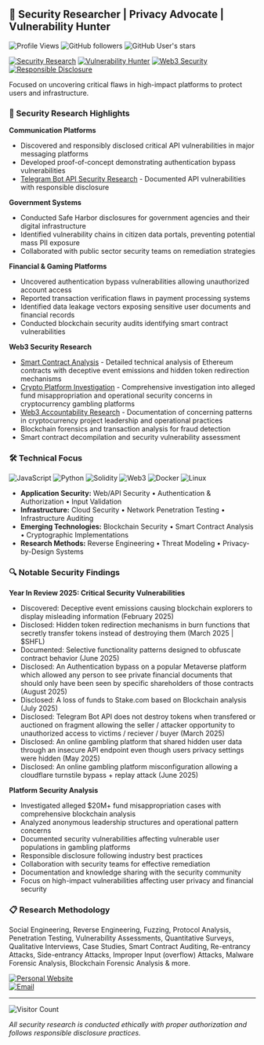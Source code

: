 ## 🔐 Security Researcher | Privacy Advocate | Vulnerability Hunter  

![Profile Views](https://komarev.com/ghpvc/?username=jlucus&color=red&style=flat-square&label=Profile+Views)
![GitHub followers](https://img.shields.io/github/followers/jlucus?style=social)
![GitHub User's stars](https://img.shields.io/github/stars/jlucus?style=social)

[![Security Research](https://img.shields.io/badge/Focus-Security%20Research-red?style=for-the-badge&logo=security&logoColor=white)](https://github.com/jlucus)
[![Vulnerability Hunter](https://img.shields.io/badge/Role-Vulnerability%20Hunter-orange?style=for-the-badge&logo=bug&logoColor=white)](https://github.com/jlucus)
[![Web3 Security](https://img.shields.io/badge/Specialty-Web3%20Security-purple?style=for-the-badge&logo=ethereum&logoColor=white)](https://github.com/jlucus)
[![Responsible Disclosure](https://img.shields.io/badge/Practice-Responsible%20Disclosure-green?style=for-the-badge&logo=shield&logoColor=white)](https://github.com/jlucus)

Focused on uncovering critical flaws in high-impact platforms to protect users and infrastructure.

### 🔭 Security Research Highlights  

**Communication Platforms**  
- Discovered and responsibly disclosed critical API vulnerabilities in major messaging platforms
- Developed proof-of-concept demonstrating authentication bypass vulnerabilities
- [Telegram Bot API Security Research](https://github.com/jlucus/tg-bot-disclosure) - Documented API vulnerabilities with responsible disclosure

**Government Systems**  
- Conducted Safe Harbor disclosures for government agencies and their digital infrastructure  
- Identified vulnerability chains in citizen data portals, preventing potential mass PII exposure  
- Collaborated with public sector security teams on remediation strategies

**Financial & Gaming Platforms**  
- Uncovered authentication bypass vulnerabilities allowing unauthorized account access
- Reported transaction verification flaws in payment processing systems
- Identified data leakage vectors exposing sensitive user documents and financial records
- Conducted blockchain security audits identifying smart contract vulnerabilities

**Web3 Security Research**  
- [Smart Contract Analysis](https://github.com/4eckd/Shuffle.com-Airdrop-Scam) - Detailed technical analysis of Ethereum contracts with deceptive event emissions and hidden token redirection mechanisms
- [Crypto Platform Investigation](https://github.com/4eckd/noahdummett) - Comprehensive investigation into alleged fund misappropriation and operational security concerns in cryptocurrency gambling platforms
- [Web3 Accountability Research](https://github.com/cyberapeyachtclub/cyberapeyachtclub) - Documentation of concerning patterns in cryptocurrency project leadership and operational practices
- Blockchain forensics and transaction analysis for fraud detection
- Smart contract decompilation and security vulnerability assessment

### 🛠️ Technical Focus  

![JavaScript](https://img.shields.io/badge/-JavaScript-F7DF1E?style=flat-square&logo=javascript&logoColor=black)
![Python](https://img.shields.io/badge/-Python-3776AB?style=flat-square&logo=python&logoColor=white)
![Solidity](https://img.shields.io/badge/-Solidity-363636?style=flat-square&logo=solidity&logoColor=white)
![Web3](https://img.shields.io/badge/-Web3-F16822?style=flat-square&logo=web3.js&logoColor=white)
![Docker](https://img.shields.io/badge/-Docker-2496ED?style=flat-square&logo=docker&logoColor=white)
![Linux](https://img.shields.io/badge/-Linux-FCC624?style=flat-square&logo=linux&logoColor=black)

- **Application Security:** Web/API Security • Authentication & Authorization • Input Validation
- **Infrastructure:** Cloud Security • Network Penetration Testing • Infrastructure Auditing  
- **Emerging Technologies:** Blockchain Security • Smart Contract Analysis • Cryptographic Implementations
- **Research Methods:** Reverse Engineering • Threat Modeling • Privacy-by-Design Systems

### 🔍 Notable Security Findings

**Year In Review 2025: Critical Security Vulnerabilities**
- Discovered: Deceptive event emissions causing blockchain explorers to display misleading information (February 2025) 
- Disclosed: Hidden token redirection mechanisms in burn functions that secretly transfer tokens instead of destroying them (March 2025 | $SHFL) 
- Documented: Selective functionality patterns designed to obfuscate contract behavior (June 2025) 
- Disclosed: An Authentication bypass on a popular Metaverse platform which allowed any person to see private financial documents that should only have been seen by specific shareholders of those contracts (August 2025)
- Disclosed: A loss of funds to Stake.com based on Blockchain analysis (July 2025)
- Disclosed: Telegram Bot API does not destroy tokens when transfered or auctioned on fragment allowing the seller / attacker opportunity to unauthorized access to victims / reciever / buyer (March 2025)
- Disclosed: An online gambling platform that shared hidden user data through an insecure API endpoint even though users privacy settings were hidden (May 2025)
- Disclosed: An online gambling platform misconfiguration allowing a cloudflare turnstile bypass + replay attack (June 2025) 

**Platform Security Analysis**
- Investigated alleged $20M+ fund misappropriation cases with comprehensive blockchain analysis 
- Analyzed anonymous leadership structures and operational pattern concerns 
- Documented security vulnerabilities affecting vulnerable user populations in gambling platforms 
- Responsible disclosure following industry best practices 
- Collaboration with security teams for effective remediation 
- Documentation and knowledge sharing with the security community 
- Focus on high-impact vulnerabilities affecting user privacy and financial security
 
### 📋 Research Methodology  

Social Engineering, Reverse Engineering, Fuzzing, Protocol Analysis, Penetration Testing, Vulnerability Assessments, Quantitative Surveys, Qualitative Interviews, Case Studies, Smart Contract Auditing, Re-entrancy Attacks, Side-entrancy Attacks, Improper Input (overflow) Attacks, Malware Forensic Analysis, Blockchain Forensic Analysis & more.

[![Personal Website](https://img.shields.io/badge/-jlucus.dev-3423A6?style=flat&logo=google-chrome&logoColor=white)](https://jlucus.dev)  
[![Email](https://img.shields.io/badge/-Contact%20Me-D14836?style=flat&logo=gmail&logoColor=white)](mailto:your_email@domain.com)

---
![Visitor Count](https://profile-counter.glitch.me/jlucus/count.svg)

*All security research is conducted ethically with proper authorization and follows responsible disclosure practices.*
